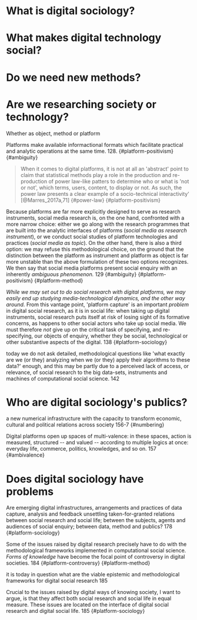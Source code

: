 # What is digital sociology?

# What makes digital technology social?

# Do we need new methods? 

# Are we researching society or technology?

Whether as object, method or platform

Platforms make available informactional formats which facilitate practical and analytic operations at the same time. 128.  {#platform-positivism} {#ambiguity}

> When it comes to digital platforms, it is not at all an 'abstract' point to claim that statistical methods play a role in the production and re-production of power law-like patters to determine who or what is 'not or not', which terms, users, content, to display or not. As such, the power law presents a clear example of a socio-technical interactivity' [@Marres_2017a,71]  {#power-law} {#platform-positivism}

Because platforms are far more explicitly designed to serve as research instruments, social media research is, on the one hand, confronted with a more narrow choice: either we go along with the research programmes that are built into the analytic interfaces of platforms (_social media as research instrument_), or we conduct social studies of platform technologies and practices (_social media as topic_). On the other hand, there is also a third option: we may refuse this methodological choice, on the ground that the distinction between the platform as instrument and platform as object is far more unstable than the above formulation of these two options recognizes. We then say that social media platforms present social enquiry with an inherently _ambiguous phenomenon._ 129 {#ambiguity} {#platform-positivism} {#platform-method}

_While we may set out to do social research with digital platforms, we may easily end up studying media-technological dynamics, and the other way around._ From this vantage point, 'platform capture' is an important _problem_ in digital social research, as it is in social life: when taking up digital instruments, social research puts itself at risk of losing sight of its formative concerns, as happens to other social actors who take up social media. We must therefore _not_ give up on the critical task of specifying, and re-specifying, our objects of enquiry, whether they be social, technological or other substantive aspects of the digital. 138 {#platform-sociology}

today we do not ask detailed, methodological questions like 'what exactly are we (or they) analyzing when we (or they) apply their algorithms to these data?' enough, and this may be partly due to a perceived lack of access, or relevance, of social research to the big data-sets, instruments and machines of computational social science. 142

# Who are digital sociology's publics?

a new numerical infrastructure with the capacity to transform economic, cultural and political relations across society 156-7 {#numbering}

Digital platforms open up spaces of multi-valence: in these spaces, action is measured, structured -- and valued -- according to multiple logics at once: everyday life, commerce, politics, knowledges, and so on. 157 {#ambivalence}

# Does digital sociology have problems

Are emerging digital infrastructures, arrangements and practices of data capture, analysis and feedback unsettling taken-for-granted relations between social research and social life; between the subjects, agents and audiences of social enquiry; between data, method and publics? 178 {#platform-sociology}

Some of the issues raised by digital research precisely have to do with the methodological frameworks implemented in computational social science. _Forms of knowledge_ have become the focal point of controversy in digital societies.  184 {#platform-controversy} {#platform-method}

it is today in question what are the viable epistemic and methodological frameworks for digital social research 185

Crucial to the issues raised by digital ways of knowing society, I want to argue, is that they affect both social research and social life in equal measure. These issues are located on the interface of digital social research and digital social life.  185 {#platform-sociology}

